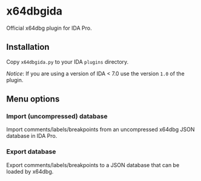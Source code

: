 # x64dbgida

Official x64dbg plugin for IDA Pro.

## Installation

Copy `x64dbgida.py` to your IDA `plugins` directory.

*Notice*: If you are using a version of IDA < 7.0 use the version `1.0` of the
plugin.

## Menu options

### Import (uncompressed) database

Import comments/labels/breakpoints from an uncompressed x64dbg JSON database in
IDA Pro.

### Export database

Export comments/labels/breakpoints to a JSON database that can be loaded by
x64dbg.
